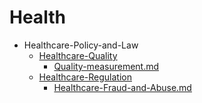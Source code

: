 
# Health

- Healthcare-Policy-and-Law
  - [Healthcare-Quality](./Healthcare-Quality/)
    - [Quality-measurement.md](./Quality-measurement.md)
  - [Healthcare-Regulation](./Healthcare-Regulation/)
    - [Healthcare-Fraud-and-Abuse.md](./Healthcare-Fraud-and-Abuse.md)
